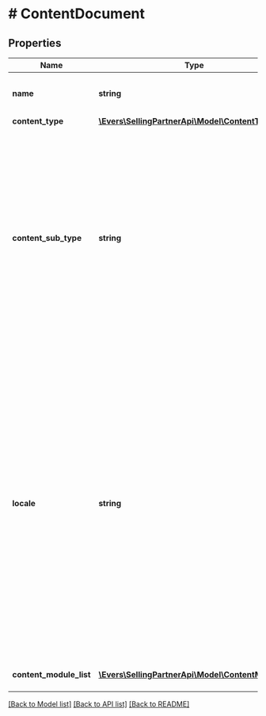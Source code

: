 # # ContentDocument

## Properties

Name | Type | Description | Notes
------------ | ------------- | ------------- | -------------
**name** | **string** | The A+ Content document name. |
**content_type** | [**\Evers\SellingPartnerApi\Model\ContentType**](ContentType.md) |  |
**content_sub_type** | **string** | The A+ Content document subtype. This represents a special-purpose type of an A+ Content document. Not every A+ Content document type will have a subtype, and subtypes may change at any time. | [optional]
**locale** | **string** | The IETF language tag. This only supports the primary language subtag with one secondary language subtag. The secondary language subtag is almost always a regional designation. This does not support additional subtags beyond the primary and secondary subtags. **Pattern:** ^[a-z]{2,}-[A-Z0-9]{2,}$ |
**content_module_list** | [**\Evers\SellingPartnerApi\Model\ContentModule[]**](ContentModule.md) | A list of A+ Content modules. |

[[Back to Model list]](../../README.md#models) [[Back to API list]](../../README.md#endpoints) [[Back to README]](../../README.md)
